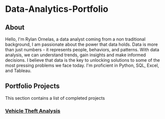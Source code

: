# Data-Analytics-Portfolio

## About

Hello, I'm Rylan Ornelas, a data analyst coming from a non traditional background, I am passionate about the power that data holds. Data is more than just numbers - it represents people, behaviors, and patterns. With data analysis, we can understand trends, gain insights and make informed decisions. I believe that data is the key to unlocking solutions to some of the most pressing problems we face today. I'm proficient in Python, SQL, Excel, and Tableau.

## Portfolio Projects
This section contains a list of completed projects

### [Vehicle Theft Analysis](https://github.com/rylan386/Data-Analytics-Portfolio/tree/main/Stolen%20Vehicles%20Analysis)
